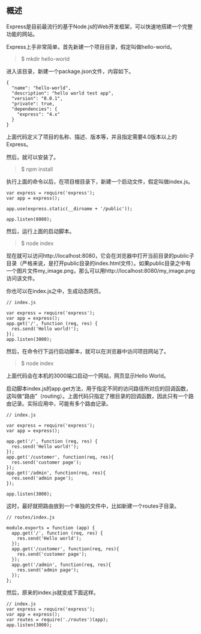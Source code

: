 ## 概述


Express是目前最流行的基于Node.js的Web开发框架，可以快速地搭建一个完整功能的网站。

Express上手非常简单，首先新建一个项目目录，假定叫做hello-world。

>$ mkdir hello-world

进入该目录，新建一个package.json文件，内容如下。
```
{
  "name": "hello-world",
  "description": "hello world test app",
  "version": "0.0.1",
  "private": true,
  "dependencies": {
    "express": "4.x"
  }
}
```


上面代码定义了项目的名称、描述、版本等，并且指定需要4.0版本以上的Express。

然后，就可以安装了。

>$ npm install

执行上面的命令以后，在项目根目录下，新建一个启动文件，假定叫做index.js。

```
var express = require('express');
var app = express();

app.use(express.static(__dirname + '/public'));

app.listen(8080);
```
然后，运行上面的启动脚本。

>$ node index

现在就可以访问http://localhost:8080，它会在浏览器中打开当前目录的public子目录（严格来说，是打开public目录的index.html文件）。如果public目录之中有一个图片文件my_image.png，那么可以用http://localhost:8080/my_image.png访问该文件。

你也可以在index.js之中，生成动态网页。
```
// index.js

var express = require('express');
var app = express();
app.get('/', function (req, res) {
  res.send('Hello world!');
});
app.listen(3000);

```

然后，在命令行下运行启动脚本，就可以在浏览器中访问项目网站了。

>$ node index

上面代码会在本机的3000端口启动一个网站，网页显示Hello World。

启动脚本index.js的app.get方法，用于指定不同的访问路径所对应的回调函数，这叫做“路由”（routing）。上面代码只指定了根目录的回调函数，因此只有一个路由记录。实际应用中，可能有多个路由记录。

```
// index.js

var express = require('express');
var app = express();

app.get('/', function (req, res) {
  res.send('Hello world!');
});
app.get('/customer', function(req, res){
  res.send('customer page');
});
app.get('/admin', function(req, res){
  res.send('admin page');
});

app.listen(3000);
```

这时，最好就把路由放到一个单独的文件中，比如新建一个routes子目录。

```
// routes/index.js

module.exports = function (app) {
  app.get('/', function (req, res) {
    res.send('Hello world');
  });
  app.get('/customer', function(req, res){
    res.send('customer page');
  });
  app.get('/admin', function(req, res){
    res.send('admin page');
  });
};
```

然后，原来的index.js就变成下面这样。

```
// index.js
var express = require('express');
var app = express();
var routes = require('./routes')(app);
app.listen(3000);
```
